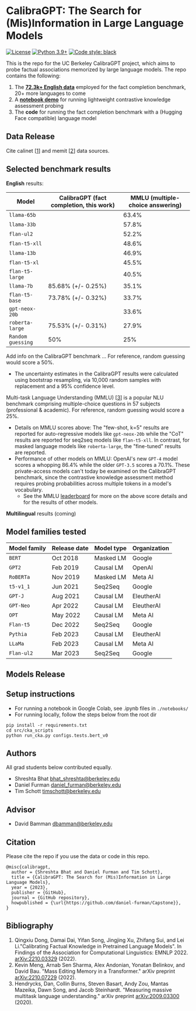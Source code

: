 # CalibraGPT: The Search for (Mis)Information in Large Language Models

[![License](https://img.shields.io/badge/license-MIT-green.svg)](https://github.com/daniel-furman/Capstone/blob/main/LICENSE) 
[![Python 3.9+](https://img.shields.io/badge/python-3.9+-blue.svg)](https://www.python.org/downloads/release/python-390/) 
[![Code style: black](https://img.shields.io/badge/code%20style-black-000000.svg)](https://github.com/psf/black) 

This is the repo for the UC Berkeley CalibraGPT project, which aims to probe factual associations memorized by large language models. The repo contains the following:

1. The [**72.3k+ English data**][data] employed for the fact completion benchmark, 20+ more languages to come
2. A [**notebook demo**][notebook_cka_demo] for running lightweight contrastive knowledge assessment probing
3. The **code** for running the fact completion benchmark with a (Hugging Face compatible) language model

## Data Release

Cite calinet [[1][bib]] and memit [[2][bib]] data sources. 

## Selected benchmark results

**English** results:

| Model           | CalibraGPT (fact completion, this work)     | MMLU (multiple-choice answering)     |
|------------------|---------------------------------------------|------------------------------------------------|
| `llama-65b`    |    | 63.4%           |
| `llama-33b`    |    | 57.8%           |
| `flan-ul2`      |    | 52.2%           |
| `flan-t5-xll`   |    | 48.6%           |
| `llama-13b`    |    | 46.9%           |
| `flan-t5-xl`|    | 45.5%           |
| `flan-t5-large`|    | 40.5%           |
| `llama-7b`      | 85.68% (+/- 0.25%)    | 35.1%           |
| `flan-t5-base`  | 73.78% (+/- 0.32%)    | 33.7%           |
| `gpt-neox-20b`  |    | 33.6%           |
| `roberta-large` | 75.53% (+/- 0.31%)   | 27.9%           |
| `Random guessing` | 50%   | 25%           |

Add info on the CalibraGPT benchmark ... For reference, random guessing would score a 50%.

* The uncertainty estimates in the CalibraGPT results were calculated using bootstrap resampling, via 10,000 random samples with replacement and a 95% confidence level.  

Multi-task Language Understanding (MMLU) [[3][bib]] is a popular NLU benchmark comprising multiple-choice questions in 57 subjects (professional & academic). For reference, random guessing would score a 25%. 

* Details on MMLU scores above: The "few-shot, k=5" results are reported for auto-regressive models like `gpt-neox-20b` while the "CoT" results are reported for seq2seq models like `flan-t5-xll`. In contrast, for masked language models like `roberta-large`, the "fine-tuned" results are reported. 
* Performance of other models on MMLU: OpenAI's new `GPT-4` model scores a whopping 86.4% while the older `GPT-3.5` scores a 70.1%. These private-access models can't today be examined on the CalibraGPT benchmark, since the contrastive knowledge assessment method requires probing probabilities across multiple tokens in a model's vocabulary.
    * See the MMLU [leaderboard][mmlu] for more on the above score details and for the results of other models. 

**Multilingual** results (coming)

## Model families tested

| Model family | Release date | Model type | Organization |
|--------------|--------------|------------|--------------|
| `BERT`       | Oct 2018     | Masked LM  | Google       |
| `GPT2`       | Feb 2019     | Causal LM  | OpenAI       |
| `RoBERTa`    | Nov 2019     | Masked LM  | Meta AI      |
| `t5-v1_1`    | Jun 2021     | Seq2Seq    | Google       |
| `GPT-J`      | Aug 2021     | Causal LM  | EleutherAI   |
| `GPT-Neo`    | Apr 2022     | Causal LM  | EleutherAI   |
| `OPT`        | May 2022     | Causal LM  | Meta AI      |
| `Flan-t5`    | Dec 2022     | Seq2Seq    | Google       |
| `Pythia`     | Feb 2023     | Causal LM  | EleutherAI   |
| `LLaMa`      | Feb 2023     | Causal LM  | Meta AI      |
| `Flan-ul2`   | Mar 2023     | Seq2Seq    | Google       |

## Models Release

## Setup instructions

* For running a notebook in Google Colab, see .ipynb files in ```./notebooks/```
* For running locally, follow the steps below from the root dir

```
pip install -r requirements.txt
cd src/cka_scripts
python run_cka.py configs.tests.bert_v0
```

## Authors
All grad students below contributed equally.

* Shreshta Bhat <bhat_shreshta@berkeley.edu>
* Daniel Furman <daniel_furman@berkeley.edu>
* Tim Schott <timschott@berkeley.edu>

## Advisor

* David Bamman <dbamman@berkeley.edu>

## Citation

Please cite the repo if you use the data or code in this repo.

```
@misc{calibragpt,
  author = {Shreshta Bhat and Daniel Furman and Tim Schott},
  title = {CalibraGPT: The Search for (Mis)Information in Large Language Models},
  year = {2023},
  publisher = {GitHub},
  journal = {GitHub repository},
  howpublished = {\url{https://github.com/daniel-furman/Capstone}},
}
```

## Bibliography 

1. Qingxiu Dong, Damai Dai, Yifan Song, Jingjing Xu, Zhifang Sui, and Lei Li."Calibrating Factual Knowledge in Pretrained Language Models". In Findings of the Association for Computational Linguistics: EMNLP 2022. [arXiv:2210.03329][cka] (2022).
2. Kevin Meng, Arnab Sen Sharma, Alex Andonian, Yonatan Belinkov, and David Bau. "Mass Editing Memory in a Transformer." arXiv preprint [arXiv:2210.07229][memit] (2022).
3. Hendrycks, Dan, Collin Burns, Steven Basart, Andy Zou, Mantas Mazeika, Dawn Song, and Jacob Steinhardt. "Measuring massive multitask language understanding." arXiv preprint [arXiv:2009.03300][mmlu_paper] (2020).

[notebook_cka_demo]: https://colab.research.google.com/github/daniel-furman/Capstone/blob/main/notebooks/cka_run_main_demo.ipynb
[data]: https://github.com/daniel-furman/Capstone/tree/main/data/calibragpt_full_input_information.json
[cka]: https://arxiv.org/abs/2210.03329
[memit]: https://arxiv.org/abs/2210.07229
[mmlu]: https://paperswithcode.com/sota/multi-task-language-understanding-on-mmlu
[mmlu_paper]: https://arxiv.org/abs/2009.03300
[bib]: https://github.com/daniel-furman/Capstone#bibliography
